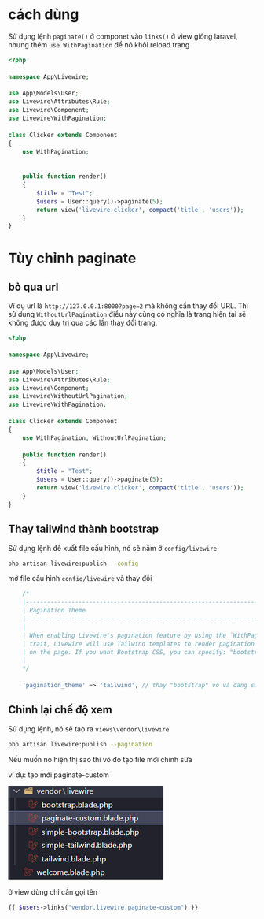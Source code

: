 # cách dùng 

Sử dụng lệnh `paginate()` ở componet vào  `links()` ở view giống laravel, nhưng thêm `use WithPagination` để nó khỏi reload trang

```php
<?php

namespace App\Livewire;

use App\Models\User;
use Livewire\Attributes\Rule;
use Livewire\Component;
use Livewire\WithPagination;

class Clicker extends Component
{
    use WithPagination;


    public function render()
    {
        $title = "Test";
        $users = User::query()->paginate(5);
        return view('livewire.clicker', compact('title', 'users'));
    }
}
```
# Tùy chỉnh paginate

## bỏ qua url

Ví dụ url là `http://127.0.0.1:8000?page=2` mà không cần thay đổi URL. Thì sử dụng `WithoutUrlPagination` điều này cũng có nghĩa là trang hiện tại sẽ không được duy trì qua các lần thay đổi trang.

```php
<?php

namespace App\Livewire;

use App\Models\User;
use Livewire\Attributes\Rule;
use Livewire\Component;
use Livewire\WithoutUrlPagination;
use Livewire\WithPagination;

class Clicker extends Component
{
    use WithPagination, WithoutUrlPagination;

    public function render()
    {
        $title = "Test";
        $users = User::query()->paginate(5);
        return view('livewire.clicker', compact('title', 'users'));
    }
}

```


##  Thay tailwind thành bootstrap

Sử dụng lệnh để xuất file cấu hình, nó sẽ nằm ở `config/livewire`

```sh
php artisan livewire:publish --config
```

mở file cấu hình `config/livewire` và thay đổi

```php
    /*
    |---------------------------------------------------------------------------
    | Pagination Theme
    |---------------------------------------------------------------------------
    |
    | When enabling Livewire's pagination feature by using the `WithPagination`
    | trait, Livewire will use Tailwind templates to render pagination views
    | on the page. If you want Bootstrap CSS, you can specify: "bootstrap"
    |
    */

    'pagination_theme' => 'tailwind', // thay "bootstrap" vô và đang sử dụng bootstrap(có khai báo link hoặc cdn) là được
```

## Chỉnh lại chế độ xem

Sử dụng lệnh, nó sẽ tạo ra `views\vendor\livewire` 

```sh
php artisan livewire:publish --pagination
``` 

Nếu muốn nó hiện thị sao thì vô đó tạo file mới chỉnh sửa 

ví dụ: tạo mới paginate-custom

![alt text](image/paginate.png)

ở view dùng chỉ cần gọi tên

```php
{{ $users->links("vendor.livewire.paginate-custom") }}
```